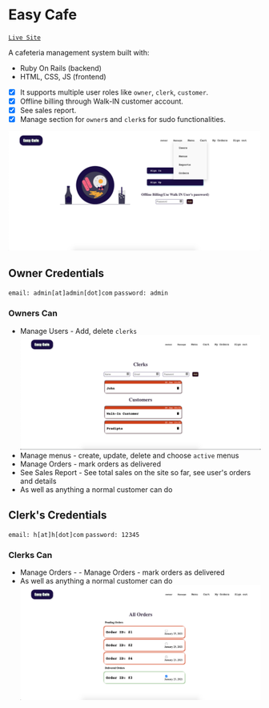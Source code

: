 # Easy Cafe

[`Live Site`](https://easy-cafe.herokuapp.com/)

A cafeteria management system built with:

- Ruby On Rails (backend)
- HTML, CSS, JS (frontend)

- [x] It supports multiple user roles like `owner`, `clerk`, `customer`.
- [x] Offline billing through Walk-IN customer account.
- [x] See sales report.
- [x] Manage section for `owner`s and `clerk`s for sudo functionalities.

![Home](./screenshots/home-ss.png "Home")

## Owner Credentials

`email: admin[at]admin[dot]com`
`password: admin`

### Owners Can

- Manage Users - Add, delete `clerks`
  ![Manage Menus](./screenshots/manage_users.png "Manage Menus")
- Manage menus - create, update, delete and choose `active` menus
- Manage Orders - mark orders as delivered
- See Sales Report - See total sales on the site so far, see user's orders and details
- As well as anything a normal customer can do

## Clerk's Credentials

`email: h[at]h[dot]com`
`password: 12345`

### Clerks Can

- Manage Orders - - Manage Orders - mark orders as delivered
- As well as anything a normal customer can do
  ![Manage Menus](./screenshots/manage_orders.png "Manage Menus")
